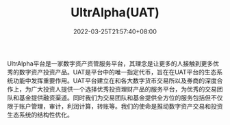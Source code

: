 ﻿---
weight: 
title: "UltrAlpha(UAT)"
description: "UltrAlpha平台是一家数字资产资管服务平台，其理念是让更多的人接触到更多优秀的数字资产投资产品"
date: 2022-03-25T21:57:40+08:00
lastmod: 2022-03-25T16:45:40+08:00
draft: false
authors: ["Metabd"]
featuredImage: "ultralphauat.webp"
link: ""
tags: ["数字代币","UltrAlpha(UAT)"]
categories: ["navigation"]
navigation: ["数字代币"]
lightgallery: true
toc: true
pinned: false
recommend: false
recommend1: false
---
UltrAlpha平台是一家数字资产资管服务平台，其理念是让更多的人接触到更多优秀的数字资产投资产品。UAT是平台中的唯一指定代币，旨在在UAT平台的生态系统功能中发挥重要作用。UAT平台建立在和各大数字货币交易所以及券商的深度合作上，为广大投资人提供一个选择优秀投资理财产品的服务平台，为优秀的交易团队和基金提供融资渠道。同时我们为交易团队和基金提供全方位的服务包括但不仅限于账户管理，审计，利润计算，转账等。我们的使命是推动数字资产交易和投资生态系统的结构性优化。
